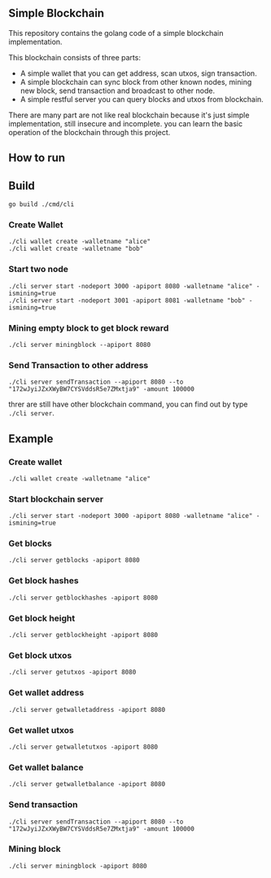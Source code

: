 Simple Blockchain
------

This repository contains the golang code of a simple blockchain implementation.
  
This blockchain consists of three parts:  
- A simple wallet that you can get address, scan utxos, sign transaction.  
- A simple blockchain can sync block from other known nodes, mining new block, send transaction and broadcast to other node.  
- A simple restful server you can query blocks and utxos from blockchain.  

There are many part are not like real blockchain because it's just simple implementation, still
insecure and incomplete. you can learn the basic operation of the blockchain through this project.


How to run
------

## Build

```shell script
go build ./cmd/cli
```

### Create Wallet

```shell script
./cli wallet create -walletname "alice"
./cli wallet create -walletname "bob"
```

### Start two node

```shell script
./cli server start -nodeport 3000 -apiport 8080 -walletname "alice" -ismining=true
./cli server start -nodeport 3001 -apiport 8081 -walletname "bob" -ismining=true
```

### Mining empty block to get block reward
```shell script
./cli server miningblock --apiport 8080
```

### Send Transaction to other address
```shell script
./cli server sendTransaction --apiport 8080 --to "172wJyiJZxXWyBW7CYSVddsR5e7ZMxtja9" -amount 100000
```

threr are still have other blockchain command, you can find out by type `./cli server`.


Example
------

### Create wallet

```shell script
./cli wallet create -walletname "alice"
```

### Start blockchain server

 ```shell script
 ./cli server start -nodeport 3000 -apiport 8080 -walletname "alice" -ismining=true
 ```

### Get blocks

 ```shell script
 ./cli server getblocks -apiport 8080
 ```

### Get block hashes

 ```shell script
 ./cli server getblockhashes -apiport 8080
 ```

### Get block height

 ```shell script
 ./cli server getblockheight -apiport 8080
 ```

### Get block utxos

 ```shell script
 ./cli server getutxos -apiport 8080
 ```

### Get wallet address

 ```shell script
 ./cli server getwalletaddress -apiport 8080
 ```

### Get wallet utxos

 ```shell script
 ./cli server getwalletutxos -apiport 8080
 ```

### Get wallet balance

 ```shell script
 ./cli server getwalletbalance -apiport 8080
 ```

### Send transaction

 ```shell script
./cli server sendTransaction --apiport 8080 --to "172wJyiJZxXWyBW7CYSVddsR5e7ZMxtja9" -amount 100000
 ```

### Mining block

 ```shell script
 ./cli server miningblock -apiport 8080
 ```


